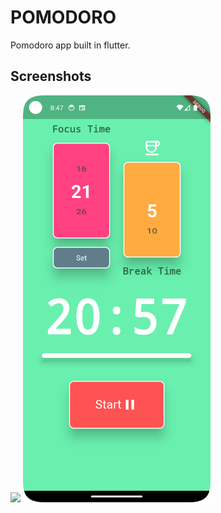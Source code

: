 # POMODORO
Pomodoro app built in flutter.

## Screenshots
<img src='screenshots/breakpage_screenshot.png.png' width='300px'>
<img src='screenshots/mainpage_screenshot.png' width='300px'>